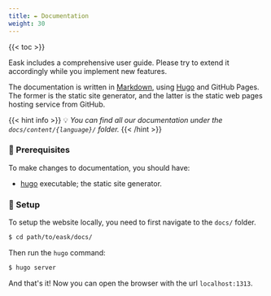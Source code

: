 ```yaml
---
title: ✒️ Documentation
weight: 30
---
```


{{< toc >}}

Eask includes a comprehensive user guide. Please try to extend it accordingly while
you implement new features.

The documentation is written in [Markdown](https://gohugo.io/), using [Hugo]() and GitHub Pages.
The former is the static site generator, and the latter is the static web pages hosting service
from GitHub.

{{< hint info >}}
💡 *You can find all our documentation under the `docs/content/{language}/` folder.*
{{< /hint >}}

### 🚩 Prerequisites

To make changes to documentation, you should have:

* [hugo](https://gohugo.io/getting-started/quick-start/#step-1-install-hugo)
executable; the static site generator.

### 📐 Setup

To setup the website locally, you need to first navigate to the `docs/` folder.

```sh
$ cd path/to/eask/docs/
```

Then run the `hugo` command:

```sh
$ hugo server
```

And that's it! Now you can open the browser with the url `localhost:1313`.
